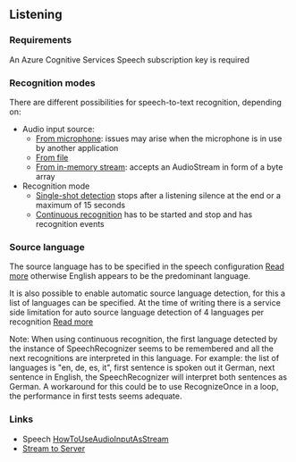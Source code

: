 ## Listening

### Requirements
An Azure Cognitive Services Speech subscription key is required

### Recognition modes
There are different possibilities for speech-to-text recognition, depending on:
+ Audio input source:
    - [From microphone](https://docs.microsoft.com/en-us/azure/cognitive-services/speech-service/get-started-speech-to-text?tabs=script%2Cbrowser%2Cwindowsinstall&pivots=programming-language-csharp#recognize-from-microphone:~:text=configuration.-,Recognize%20from%20microphone): issues may arise when the microphone is in use by another application
    - [From file](https://docs.microsoft.com/en-us/azure/cognitive-services/speech-service/get-started-speech-to-text?tabs=script%2Cbrowser%2Cwindowsinstall&pivots=programming-language-csharp#recognize-from-file:~:text=Recognize%20from%20file,-If)
    - [From in-memory stream](https://docs.microsoft.com/en-us/azure/cognitive-services/speech-service/get-started-speech-to-text?tabs=script%2Cbrowser%2Cwindowsinstall&pivots=programming-language-csharp#recognize-from-in-memory-stream:~:text=Recognize%20from%20in%2Dmemory%20stream,-For): accepts an AudioStream in form of a byte array
+ Recognition mode
    - [Single-shot detection](https://docs.microsoft.com/en-us/azure/cognitive-services/speech-service/get-started-speech-to-text?tabs=script%2Cbrowser%2Cwindowsinstall&pivots=programming-language-csharp#recognize-from-microphone:~:text=configuration.-,Recognize%20from%20microphone) stops after a listening silence at the end or a maximum of 15 seconds
    - [Continuous recognition](https://docs.microsoft.com/en-us/azure/cognitive-services/speech-service/get-started-speech-to-text?tabs=script%2Cbrowser%2Cwindowsinstall&pivots=programming-language-csharp#continuous-recognition:~:text=Continuous%20recognition,-The) has to be started and stop and has recognition events

### Source language
The source language has to be specified in the speech configuration [Read more](https://docs.microsoft.com/en-us/azure/cognitive-services/speech-service/get-started-speech-to-text?tabs=script%2Cbrowser%2Cwindowsinstall&pivots=programming-language-csharp#change-source-language:~:text=Change%20source%20language,-A) otherwise English appears to be the predominant language.

It is also possible to enable automatic source language detection, for this a list of languages can be specified. At the time of writing there is a service side limitation for auto source language detection of 4 languages per recognition [Read more](https://docs.microsoft.com/en-us/azure/cognitive-services/speech-service/how-to-automatic-language-detection?pivots=programming-language-csharp#automatic-language-detection-with-the-speech-sdk:~:text=Automatic%20language%20detection%20currently%20has%20a%20services%2Dside%20limit%20of%20four%20languages%20per%20detection.)

Note: When using continuous recognition, the first language detected by the instance of SpeechRecognizer seems to be remembered and all the next recognitions are interpreted in this language. For example: the list of languages is "en, de, es, it", first sentence is spoken out it German, next sentence in English, the SpeechRecognizer will interpret both sentences as German. A workaround for this could be to use RecognizeOnce in a loop, the performance in first tests seems adequate.


### Links
- Speech [HowToUseAudioInputAsStream](https://docs.microsoft.com/en-us/azure/cognitive-services/speech-service/how-to-use-audio-input-streams)
- [Stream to Server](https://docs.microsoft.com/en-us/aspnet/core/signalr/streaming?view=aspnetcore-5.0)
